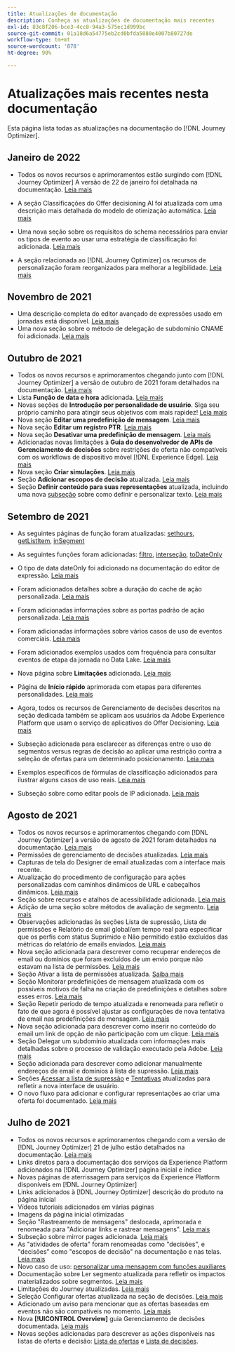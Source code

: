 ```yaml
---
title: Atualizações de documentação
description: Conheça as atualizações de documentação mais recentes
exl-id: 83c8f206-bce3-4cc8-94a3-575ec1d999bc
source-git-commit: 01a18d6a54775eb2cd0bfda5080e4007b80727de
workflow-type: tm+mt
source-wordcount: '878'
ht-degree: 90%

---
```


# Atualizações mais recentes nesta documentação

Esta página lista todas as atualizações na documentação do [!DNL Journey Optimizer].

## Janeiro de 2022

* Todos os novos recursos e aprimoramentos estão surgindo com [!DNL Journey Optimizer] A versão de 22 de janeiro foi detalhada na documentação. [Leia mais](release-notes.md)

* A seção Classificações do Offer decisioning AI foi atualizada com uma descrição mais detalhada do modelo de otimização automática. [Leia mais](offers/offer-library/create-ranking-strategies.md#auto-optimization)

* Uma nova seção sobre os requisitos do schema necessários para enviar os tipos de evento ao usar uma estratégia de classificação foi adicionada. [Leia mais](offers/offer-library/create-ranking-strategies.md#schema-requirements)

* A seção relacionada ao [!DNL Journey Optimizer] os recursos de personalização foram reorganizados para melhorar a legibilidade. [Leia mais](personalization/personalize.md)

## Novembro de 2021

* Uma descrição completa do editor avançado de expressões usado em jornadas está disponível. [Leia mais](building-journeys/expression/expressionadvanced.md)
* Uma nova seção sobre o método de delegação de subdomínio CNAME foi adicionada. [Leia mais](configuration/delegate-subdomain.md#cname-subdomain-delegation)

## Outubro de 2021

* Todos os novos recursos e aprimoramentos chegando junto com [!DNL Journey Optimizer] a versão de outubro de 2021 foram detalhados na documentação. [Leia mais](release-notes.md)
* Lista **Função de data e hora** adicionada. [Leia mais](personalization/functions/dates.md)
* Novas seções de **Introdução por personalidade de usuário**. Siga seu próprio caminho para atingir seus objetivos com mais rapidez! [Leia mais](quick-start.md)
* Nova seção **Editar uma predefinição de mensagem**. [Leia mais](configuration/message-presets.md#edit-message-preset)
* Nova seção **Editar um registro PTR**. [Leia mais](configuration/ptr-records.md#edit-ptr-record)
* Nova seção **Desativar uma predefinição de mensagem**. [Leia mais](configuration/message-presets.md#edit-message-preset#deactivate-preset)
* Adicionadas novas limitações à **Guia do desenvolvedor de APIs de Gerenciamento de decisões** sobre restrições de oferta não compatíveis com os workflows de dispositivo móvel [!DNL Experience Edge]. [Leia mais](offers/api-reference/offers-api/personalized-offers/create.md#limitations)
* Nova seção **Criar simulações**. [Leia mais](offers/offer-activities/simulation.md)
* Seção **Adicionar escopos de decisão** atualizada. [Leia mais](offers/offer-activities/create-offer-activities.md#add-decision-scopes)
* Seção **Definir conteúdo para suas representações** atualizada, incluindo uma nova [subseção](offers/offer-library/creating-personalized-offers.md#custom-text) sobre como definir e personalizar texto. [Leia mais](offers/offer-library/creating-personalized-offers.md#content)

## Setembro de 2021

* As seguintes páginas de função foram atualizadas: [sethours](building-journeys/functions/functionsethours.md), [getListItem](building-journeys/functions/functiongetlistitem.md), [inSegment](building-journeys/functions/functioninsegment.md)

* As seguintes funções foram adicionadas: [filtro](building-journeys/functions/functionfilter.md), [interseção](building-journeys/functions/functionintersect.md), [toDateOnly](building-journeys/functions/functiontodateonly.md)

* O tipo de data dateOnly foi adicionado na documentação do editor de expressão. [Leia mais](building-journeys/expression/data-types.md)

* Foram adicionados detalhes sobre a duração do cache de ação personalizada. [Leia mais](datasource/external-data-sources.md#section_wjp_nl5_nhb)

* Foram adicionadas informações sobre as portas padrão de ação personalizada. [Leia mais](action/about-custom-action-configuration.md#url-configuration)

* Foram adicionadas informações sobre vários casos de uso de eventos comerciais. [Leia mais](event/about-creating-business.md#multiple-business-events)

* Foram adicionados exemplos usados com frequência para consultar eventos de etapa da jornada no Data Lake. [Leia mais](reports/query-examples.md)

* Nova página sobre **Limitações** adicionada. [Leia mais](limitations.md)

* Página de **Início rápido** aprimorada com etapas para diferentes personalidades. [Leia mais](quick-start.md)

* Agora, todos os recursos de Gerenciamento de decisões descritos na seção dedicada também se aplicam aos usuários da Adobe Experience Platform que usam o serviço de aplicativos do Offer Decisioning. [Leia mais](offers/get-started/starting-offer-decisioning.md)

* Subseção adicionada para esclarecer as diferenças entre o uso de segmentos versus regras de decisão ao aplicar uma restrição contra a seleção de ofertas para um determinado posicionamento. [Leia mais](offers/offer-activities/create-offer-activities.md#segments-vs-decision-rules)

* Exemplos específicos de fórmulas de classificação adicionados para ilustrar alguns casos de uso reais. [Leia mais](offers/offer-library/create-ranking-formulas.md#ranking-formula-examples)

* Subseção sobre como editar pools de IP adicionada. [Leia mais](configuration/ip-pools.md#edit-ip-pool)

## Agosto de 2021

* Todos os novos recursos e aprimoramentos chegando com [!DNL Journey Optimizer] a versão de agosto de 2021 foram detalhados na documentação. [Leia mais](release-notes.md)
* Permissões de gerenciamento de decisões atualizadas. [Leia mais](administration/ootb-product-profiles.md)
* Capturas de tela do Designer de email atualizadas com a interface mais recente.
* Atualização do procedimento de configuração para ações personalizadas com caminhos dinâmicos de URL e cabeçalhos dinâmicos. [Leia mais](action/about-custom-action-configuration.md#url-configuration)
* Seção sobre recursos e atalhos de acessibilidade adicionada. [Leia mais](user-interface.md#accessibility)
* Adição de uma seção sobre métodos de avaliação de segmento. [Leia mais](segment/about-segments.md#evaluation-method-in-journey-optimizer)
* Observações adicionadas às seções Lista de supressão, Lista de permissões e Relatório de email global/em tempo real para especificar que os perfis com status Suprimido e Não permitido estão excluídos das métricas do relatório de emails enviados. [Leia mais](reports/email-global-report.md)
* Nova seção adicionada para descrever como recuperar endereços de email ou domínios que foram excluídos de um envio porque não estavam na lista de permissões. [Leia mais](allow-list.md#reporting)
* Seção Ativar a lista de permissões atualizada. [Saiba mais](allow-list.md#enable-allow-list)
* Seção Monitorar predefinições de mensagem atualizada com os possíveis motivos de falha na criação de predefinições e detalhes sobre esses erros. [Leia mais](configuration/message-presets.md#monitor-message-presets)
* Seção Repetir período de tempo atualizada e renomeada para refletir o fato de que agora é possível ajustar as configurações de nova tentativa de email nas predefinições de mensagem. [Leia mais](configuration/retries.md#retry-duration)
* Nova seção adicionada para descrever como inserir no conteúdo do email um link de opção de não participação com um clique. [Leia mais](message-tracking.md#one-click-opt-out-link)
* Seção Delegar um subdomínio atualizada com informações mais detalhadas sobre o processo de validação executado pela Adobe. [Leia mais](configuration/delegate-subdomain.md#subdomain-validation)
* Seção adicionada para descrever como adicionar manualmente endereços de email e domínios à lista de supressão. [Leia mais](configuration/manage-suppression-list.md#add-addresses-and-domains)
* Seções [Acessar a lista de supressão](configuration/manage-suppression-list.md#access-suppression-list) e [Tentativas](configuration/retries.md) atualizadas para refletir a nova interface de usuário.
* O novo fluxo para adicionar e configurar representações ao criar uma oferta foi documentado. [Leia mais](offers/offer-library/creating-personalized-offers.md#representations)


## Julho de 2021

* Todos os novos recursos e aprimoramentos chegando com a versão de [!DNL Journey Optimizer] 21 de julho estão detalhados na documentação. [Leia mais](release-notes.md)
* Links diretos para a documentação dos serviços da Experience Platform adicionados na [!DNL Journey Optimizer] página inicial e índice
* Novas páginas de aterrissagem para serviços da Experience Platform disponíveis em [!DNL Journey Optimizer]
* Links adicionados à [!DNL Journey Optimizer] descrição do produto na página inicial
* Vídeos tutoriais adicionados em várias páginas
* Imagens da página inicial otimizadas
* Seção &quot;Rastreamento de mensagens&quot; deslocada, aprimorada e renomeada para &quot;Adicionar links e rastrear mensagens&quot;. [Leia mais](message-tracking.md)
* Subseção sobre mirror pages adicionada. [Leia mais](message-tracking.md#mirror-page)
* As &quot;atividades de oferta&quot; foram renomeadas como &quot;decisões&quot;, e &quot;decisões&quot; como &quot;escopos de decisão&quot; na documentação e nas telas. [Leia mais](offers/get-started/starting-offer-decisioning.md)
* Novo caso de uso: [personalizar uma mensagem com funções auxiliares](personalization/personalization-use-case-helper-functions.md)
* Documentação sobre Ler segmento atualizada para refletir os impactos materializados sobre segmentos. [Leia mais](building-journeys/read-segment.md)
* Limitações do Journey atualizadas. [Leia mais](limitations.md)
* Seleção Configurar ofertas atualizada na seção de decisões. [Leia mais](offers/offer-activities/configure-offer-selection.md)
* Adicionado um aviso para mencionar que as ofertas baseadas em eventos não são compatíveis no momento. [Leia mais](offers/offer-library/creating-personalized-offers.md#eligibility)
* Nova **[!UICONTROL Overview]** guia Gerenciamento de decisões documentada. [Leia mais](offers/get-started/user-interface.md#overview)
* Novas seções adicionadas para descrever as ações disponíveis nas listas de oferta e decisão: [Lista de ofertas](offers/offer-library/creating-personalized-offers.md#offer-list) e [Lista de decisões](offers/offer-activities/create-offer-activities.md#decision-list).
